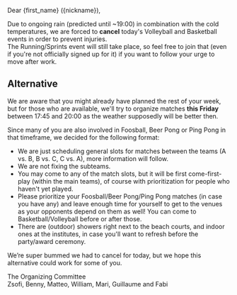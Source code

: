 Dear {first_name} ({nickname}),

Due to ongoing rain (predicted until ~19:00) in combination with the cold temperatures, we are forced to **cancel** today's Volleyball and Basketball events in order to prevent injuries.\
The Running/Sprints event will still take place, so feel free to join that (even if you're not officially signed up for it) if you want to follow your urge to move after work.

## Alternative

We are aware that you might already have planned the rest of your week, but for those who are available, we'll try to organize matches **this Friday** between 17:45 and 20:00 as the weather supposedly will be better then.

Since many of you are also involved in Foosball, Beer Pong or Ping Pong in that timeframe, we decided for the following format:

- We are just scheduling general slots for matches between the teams (A vs. B, B vs. C, C vs. A), more information will follow.
- We are not fixing the subteams.
- You may come to any of the match slots, but it will be first come-first-play (within the main teams), of course with prioritization for people who haven't yet played.
- Please prioritize your Foosball/Beer Pong/Ping Pong matches (in case you have any) and leave enough time for yourself to get to the venues as your opponents depend on them as well! You can come to Basketball/Volleyball before or after those.
- There are (outdoor) showers right next to the beach courts, and indoor ones at the institutes, in case you'll want to refresh before the party/award ceremony.

We’re super bummed we had to cancel for today, but we hope this alternative could work for some of you.

The Organizing Committee\
Zsofi, Benny, Matteo, William, Mari, Guillaume and Fabi
